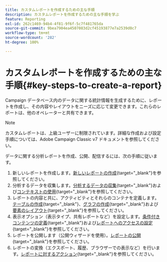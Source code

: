 ```yaml
---
title: カスタムレポートを作成するための主な手順
description: カスタムレポートを作成するための主な手順を学ぶ
feature: Reporting
exl-id: 262c1469-94b4-4f81-9f6f-5c7f481765da
source-git-commit: 9bea7904ea4507083d2cf45193877e7a2539d0c7
workflow-type: tm+mt
source-wordcount: '282'
ht-degree: 100%

---
```


# カスタムレポートを作成するための主な手順{#key-steps-to-create-a-report}

Campaign データベース内のデータに関する統計情報を生成するために、レポートを作成し、その内容やレイアウトをニーズに応じて変更できます。これらのレポートは、他のオペレーターと共有できます。

>[!NOTE]
>
>カスタムレポートは、上級ユーザーに制限されています。詳細な作成および設定手順については、Adobe Campaign Classic v7 ドキュメントを参照してください。

データに関する分析レポートを作成、公開、配信するには、次の手順に従います。

1. 新しいレポートを作成します。[新しいレポートの作成](https://experienceleague.adobe.com/docs/campaign-classic/using/reporting/creating-new-reports/creating-a-new-report.html?lang=ja){target=&quot;_blank&quot;}を参照してください。
1. 分析するデータを収集します。[分析するデータの収集](https://experienceleague.adobe.com/docs/campaign-classic/using/reporting/creating-new-reports/collecting-data-to-analyze.html?lang=ja){target=&quot;_blank&quot;}および[コンテキストの使用](https://experienceleague.adobe.com/docs/campaign-classic/using/reporting/creating-new-reports/collecting-data-to-analyze.html?lang=ja){target=&quot;_blank&quot;}を参照してください。
1. レポートの内容と共に、アクティビティとそれらのコンテナを定義します。[テーブルの作成](https://experienceleague.adobe.com/docs/campaign-classic/using/reporting/creating-new-reports/creating-a-table.html?lang=ja){target=&quot;_blank&quot;}、[グラフの作成](https://experienceleague.adobe.com/docs/campaign-classic/using/reporting/creating-new-reports/creating-a-chart.html?lang=ja){target=&quot;_blank&quot;}および[要素のレイアウト](https://experienceleague.adobe.com/docs/campaign-classic/using/reporting/creating-new-reports/element-layout.html?lang=ja){target=&quot;_blank&quot;}を参照してください。
1. 表示オプション（表示タイプ、共有レポートなど）を設定します。[条件付きコンテンツの定義](https://experienceleague.adobe.com/docs/campaign-classic/using/reporting/creating-new-reports/defining-a-conditional-content.html?lang=ja){target=&quot;_blank&quot;}および[レポートへのアクセスの設定](https://experienceleague.adobe.com/docs/campaign-classic/using/reporting/creating-new-reports/configuring-access-to-the-report.html?lang=ja){target=&quot;_blank&quot;}を参照してください。
1. レポートを公開します（公開ウィザードを使用）。[レポートの公開](https://experienceleague.adobe.com/docs/campaign-classic/using/reporting/creating-new-reports/configuring-access-to-the-report.html?lang=jal#publishing-the-report){target=&quot;_blank&quot;}を参照してください。
1. レポートの変換（エクスポート、履歴、ブラウザーでの表示など）を行います。[レポートに対するアクション](https://experienceleague.adobe.com/docs/campaign-classic/using/reporting/creating-new-reports/actions-on-reports.html?lang=ja){target=&quot;_blank&quot;}を参照してください。
